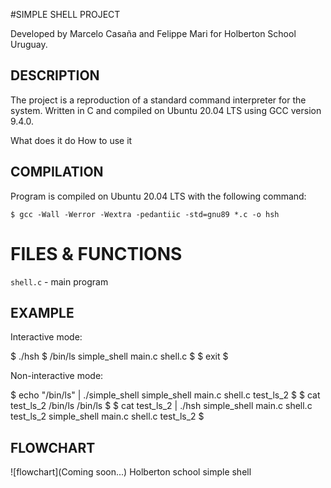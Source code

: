 #SIMPLE SHELL PROJECT

Developed by Marcelo Casaña and Felippe Mari for Holberton School Uruguay.

## DESCRIPTION

The project is a reproduction of a standard command interpreter for the system.
Written in C and compiled on Ubuntu 20.04 LTS using GCC version 9.4.0.

What does it do
How to use it

## COMPILATION

Program is compiled on Ubuntu 20.04 LTS with the following command:

	$ gcc -Wall -Werror -Wextra -pedantiic -std=gnu89 *.c -o hsh

# FILES & FUNCTIONS

`shell.c` - main program

## EXAMPLE

Interactive mode:

$ ./hsh
$ /bin/ls
simple_shell  main.c shell.c
$
$ exit
$

Non-interactive mode:

$ echo "/bin/ls" | ./simple_shell
simple_shell main.c shell.c test_ls_2
$
$ cat test_ls_2
/bin/ls
/bin/ls
$
$ cat test_ls_2 | ./hsh
simple_shell main.c shell.c test_ls_2
simple_shell main.c shell.c test_ls_2
$

## FLOWCHART

![flowchart](Coming soon...)
Holberton school simple shell

